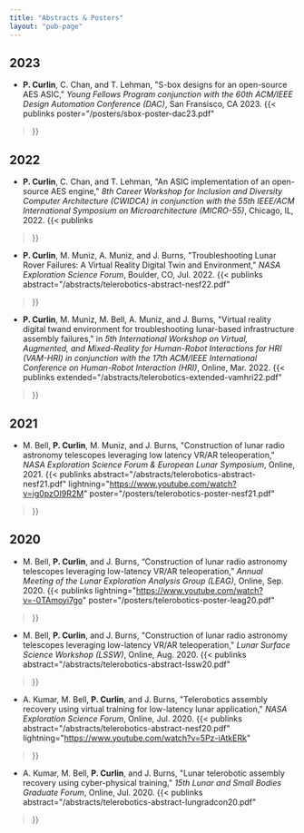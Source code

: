 ```yaml
---
title: "Abstracts & Posters"
layout: "pub-page"
---
```


<!-- Full list of abstracts and posters -->

## 2023

- **P. Curlin**, C. Chan, and T. Lehman, "S-box designs for an open-source AES ASIC," *Young Fellows Program conjunction with the 60th ACM/IEEE Design Automation Conference (DAC)*, San Fransisco, CA 2023.
{{< publinks
    poster="/posters/sbox-poster-dac23.pdf"
>}}

## 2022

- **P. Curlin**, C. Chan, and T. Lehman, "An ASIC implementation of an open-source AES engine," *8th Career Workshop for Inclusion and Diversity Computer Architecture (CWIDCA) in conjunction with the 55th IEEE/ACM International Symposium on Microarchitecture (MICRO-55)*, Chicago, IL, 2022.
{{< publinks

>}}

- **P. Curlin**, M. Muniz, A. Muniz, and J. Burns, "Troubleshooting Lunar Rover Failures: A Virtual Reality Digital Twin
and Environment," *NASA Exploration Science Forum*, Boulder, CO, Jul. 2022.
{{< publinks
    abstract="/abstracts/telerobotics-abstract-nesf22.pdf"
>}}

- **P. Curlin**, M. Muniz, M. Bell, A. Muniz, and J. Burns, "Virtual reality digital twand environment for troubleshooting lunar-based infrastructure assembly failures," in *5th International Workshop on Virtual, Augmented, and Mixed-Reality for Human-Robot Interactions for HRI (VAM-HRI) in conjunction with the 17th ACM/IEEE International Conference on Human-Robot Interaction (HRI)*, Online, Mar. 2022.
{{< publinks
    extended="/abstracts/telerobotics-extended-vamhri22.pdf"
>}}

## 2021

- M. Bell, **P. Curlin**, M. Muniz, and J. Burns, "Construction of lunar radio astronomy telescopes leveraging low latency VR/AR teleoperation," *NASA Exploration Science Forum & European Lunar Symposium*, Online, 2021.
{{< publinks
    abstract="/abstracts/telerobotics-abstract-nesf21.pdf"
    lightning="https://www.youtube.com/watch?v=ig0pzOI9R2M"
    poster="/posters/telerobotics-poster-nesf21.pdf"
>}}

## 2020

- M. Bell, **P. Curlin**, and J. Burns, “Construction of lunar radio astronomy telescopes leveraging low-latency
VR/AR teleoperation,” *Annual Meeting of the Lunar Exploration Analysis Group (LEAG)*, Online, Sep. 2020.
{{< publinks
    lightning="https://www.youtube.com/watch?v=-0TAmoyi7go"
    poster="/posters/telerobotics-poster-leag20.pdf"
>}} 

- M. Bell, **P. Curlin**, and J. Burns, "Construction of lunar radio astronomy telescopes leveraging low-latency
VR/AR teleoperation," *Lunar Surface Science Workshop (LSSW)*, Online, Aug. 2020.
{{< publinks
    abstract="/abstracts/telerobotics-abstract-lssw20.pdf"
>}} 

- A. Kumar, M. Bell, **P. Curlin**, and J. Burns, "Telerobotics assembly recovery using virtual training for low-latency lunar
application," *NASA Exploration Science Forum*, Online, Jul. 2020.
{{< publinks
    abstract="/abstracts/telerobotics-abstract-nesf20.pdf"
    lightning="https://www.youtube.com/watch?v=5Pz-iAtkERk"
>}} 

- A. Kumar, M. Bell, **P. Curlin**, and J. Burns, "Lunar telerobotic assembly recovery using cyber-physical training," *15th Lunar and Small Bodies Graduate Forum*, Online, Jul. 2020.
{{< publinks
    abstract="/abstracts/telerobotics-abstract-lungradcon20.pdf"
>}} 
